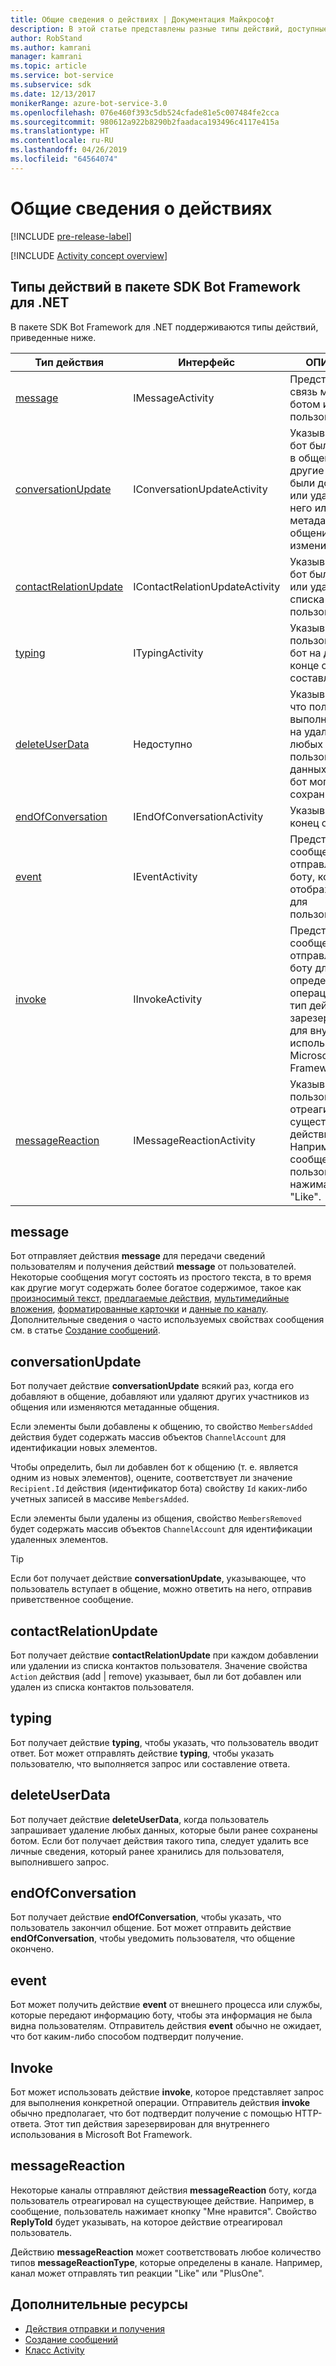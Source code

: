 ```yaml
---
title: Общие сведения о действиях | Документация Майкрософт
description: В этой статье представлены разные типы действий, доступные в пакете SDK Bot Framework для .NET.
author: RobStand
ms.author: kamrani
manager: kamrani
ms.topic: article
ms.service: bot-service
ms.subservice: sdk
ms.date: 12/13/2017
monikerRange: azure-bot-service-3.0
ms.openlocfilehash: 076e460f393c5db524cfade81e5c007484fe2cca
ms.sourcegitcommit: 980612a922b8290b2faadaca193496c4117e415a
ms.translationtype: HT
ms.contentlocale: ru-RU
ms.lasthandoff: 04/26/2019
ms.locfileid: "64564074"
---
```

# <a name="activities-overview"></a>Общие сведения о действиях

[!INCLUDE [pre-release-label](../includes/pre-release-label-v3.md)]

[!INCLUDE [Activity concept overview](../includes/snippet-dotnet-concept-activity.md)]

## <a name="activity-types-in-the-bot-framework-sdk-for-net"></a>Типы действий в пакете SDK Bot Framework для .NET

В пакете SDK Bot Framework для .NET поддерживаются типы действий, приведенные ниже.

| Тип действия | Интерфейс | ОПИСАНИЕ |
|------|------|------|
| [message](#message) | IMessageActivity | Представляет связь между ботом и пользователем. |
| [conversationUpdate](#conversationupdate) | IConversationUpdateActivity | Указывает, что бот был добавлен в общение, другие участники были добавлены или удалены из него или метаданные общения изменились. |
| [contactRelationUpdate](#contactrelationupdate) | IContactRelationUpdateActivity | Указывает, что бот был добавлен или удален из списка контактов пользователя. |
| [typing](#typing) | ITypingActivity | Указывает, что пользователь или бот на другом конце общения составляет ответ. | 
| [deleteUserData](#deleteuserdata) | Недоступно | Указывает боту, что пользователь выполнил запрос на удаление любых пользовательских данных, которые бот мог сохранить. |
| [endOfConversation](#endofconversation) | IEndOfConversationActivity | Указывает на конец общения. |
| [event](#event) | IEventActivity | Представляет сообщение, отправляемое боту, который не отображается для пользователя. |
| [invoke](#invoke) | IInvokeActivity | Представляет сообщение, отправляемое боту для запроса определенной операции. Этот тип действия зарезервирован для внутреннего использования в Microsoft Bot Framework. |
| [messageReaction](#messagereaction) | IMessageReactionActivity | Указывает, что пользователь отреагировал на существующее действие. Например, в сообщение, пользователь нажимает кнопку "Like". |

## <a name="message"></a>message

Бот отправляет действия **message** для передачи сведений пользователям и получения действий **message** от пользователей. Некоторые сообщения могут состоять из простого текста, в то время как другие могут содержать более богатое содержимое, такое как [произносимый текст](bot-builder-dotnet-text-to-speech.md), [предлагаемые действия](bot-builder-dotnet-add-suggested-actions.md), [мультимедийные вложения](bot-builder-dotnet-add-media-attachments.md), [форматированные карточки](bot-builder-dotnet-add-rich-card-attachments.md) и [данные по каналу](bot-builder-dotnet-channeldata.md). Дополнительные сведения о часто используемых свойствах сообщения см. в статье [Создание сообщений](bot-builder-dotnet-create-messages.md).

## <a name="conversationupdate"></a>conversationUpdate

Бот получает действие **conversationUpdate** всякий раз, когда его добавляют в общение, добавляют или удаляют других участников из общения или изменяются метаданные общения. 

Если элементы были добавлены к общению, то свойство `MembersAdded` действия будет содержать массив объектов `ChannelAccount` для идентификации новых элементов. 

Чтобы определить, был ли добавлен бот к общению (т. е. является одним из новых элементов), оцените, соответствует ли значение `Recipient.Id` действия (идентификатор бота) свойству `Id` каких-либо учетных записей в массиве `MembersAdded`.

Если элементы были удалены из общения, свойство `MembersRemoved` будет содержать массив объектов `ChannelAccount` для идентификации удаленных элементов. 

> [!TIP]
> Если бот получает действие **conversationUpdate**, указывающее, что пользователь вступает в общение, можно ответить на него, отправив приветственное сообщение. 

## <a name="contactrelationupdate"></a>contactRelationUpdate

Бот получает действие **contactRelationUpdate** при каждом добавлении или удалении из списка контактов пользователя. Значение свойства `Action` действия (add | remove) указывает, был ли бот добавлен или удален из списка контактов пользователя.

## <a name="typing"></a>typing

Бот получает действие **typing**, чтобы указать, что пользователь вводит ответ. Бот может отправлять действие **typing**, чтобы указать пользователю, что выполняется запрос или составление ответа. 

## <a name="deleteuserdata"></a>deleteUserData

Бот получает действие **deleteUserData**, когда пользователь запрашивает удаление любых данных, которые были ранее сохранены ботом. Если бот получает действия такого типа, следует удалить все личные сведения, который ранее хранились для пользователя, выполнившего запрос.

## <a name="endofconversation"></a>endOfConversation 

Бот получает действие **endOfConversation**, чтобы указать, что пользователь закончил общение. Бот может отправить действие **endOfConversation**, чтобы уведомить пользователя, что общение окончено. 

## <a name="event"></a>event

Бот может получить действие **event** от внешнего процесса или службы, которые передают информацию боту, чтобы эта информация не была видна пользователям. Отправитель действия **event** обычно не ожидает, что бот каким-либо способом подтвердит получение.

## <a name="invoke"></a>Invoke

Бот может использовать действие **invoke**, которое представляет запрос для выполнения конкретной операции. Отправитель действия **invoke** обычно предполагает, что бот подтвердит получение с помощью HTTP-ответа. Этот тип действия зарезервирован для внутреннего использования в Microsoft Bot Framework.

## <a name="messagereaction"></a>messageReaction

Некоторые каналы отправляют действия **messageReaction** боту, когда пользователь отреагировал на существующее действие. Например, в сообщение, пользователь нажимает кнопку "Мне нравится". Свойство **ReplyToId** будет указывать, на которое действие отреагировал пользователь.

Действию **messageReaction** может соответствовать любое количество типов **messageReactionType**, которые определены в канале. Например, канал может отправлять тип реакции "Like" или "PlusOne". 

## <a name="additional-resources"></a>Дополнительные ресурсы

- [Действия отправки и получения](bot-builder-dotnet-connector.md)
- [Создание сообщений](bot-builder-dotnet-create-messages.md)
- <a href="https://docs.botframework.com/en-us/csharp/builder/sdkreference/dc/d2f/class_microsoft_1_1_bot_1_1_connector_1_1_activity.html" target="_blank">Класс Activity</a>
